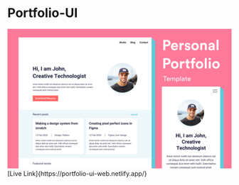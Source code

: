 # Portfolio-UI
<img title="cover-photo" alt="" src="media/coverr.png" >
[Live Link]{https://portfolio-ui-web.netlify.app/}
